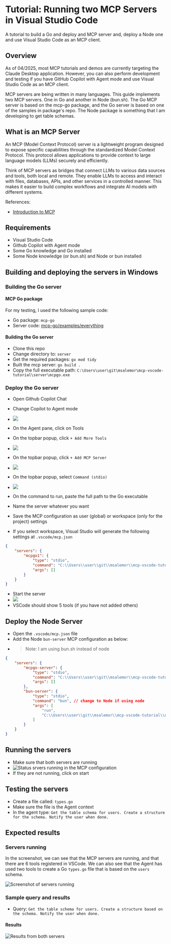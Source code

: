 # Tutorial: Running two MCP Servers in Visual Studio Code

A tutorial to build a Go and deploy and MCP server and, deploy a Node one and use Visual Studio Code as an MCP client.

## Overview

As of 04/2025, most MCP tutorials and demos are currently targeting the Claude Desktop application. However, you can also perform development and testing if you have GitHub Copilot with Agent mode and use Visual Studio Code as an MCP client. 

MCP servers are being written in many languages. This guide implements two MCP servers. One in Go and another in Node (bun.sh). The Go MCP server is based on the mcp-go package, and the Go server is based on one of the samples in package's repo. The Node package is something that I am developing to get table schemas.

## What is an MCP Server

An MCP (Model Context Protocol) server is a lightweight program designed to expose specific capabilities through the standardized Model Context Protocol. This protocol allows applications to provide context to large language models (LLMs) securely and efficiently.

Think of MCP servers as bridges that connect LLMs to various data sources and tools, both local and remote. They enable LLMs to access and interact with files, databases, APIs, and other services in a controlled manner. This makes it easier to build complex workflows and integrate AI models with different systems.

References:
- [Introduction to MCP](https://modelcontextprotocol.io/introduction)

## Requirements

- Visual Studio Code
- Github Copilot with Agent mode
- Some Go knowledge and Go installed
- Some Node knowledge (or bun.sh) and Node or bun installed

## Building and deploying the servers in Windows

### Building the Go server

#### MCP Go package
For my testing, I used the following sample code:

- Go package: `mcp-go`
- Server code: [mcp-go/examples/everything](https://github.com/mark3labs/mcp-go/blob/main/examples/everything/main.go)

#### Building the Go server

- Clone this repo
- Change directory to: `server`
- Get the required packages: `go mod tidy`
- Built the mcp server: `go build .`
- Copy the full executable path: `C:\Users\user\git\msalemor\mcp-vscode-tutorial\server\mcpgo.exe`

### Deploy the Go server

- Open Github Copilot Chat
- Change Copilot to Agent mode
- ![](images/agent-mode.png)

- On the Agent pane, click on Tools
- On the topbar popup, click `+ Add More Tools`
- ![](images/add-more.png)

- On the topbar popup, click `+ Add MCP Server`
- ![](images/add-mcp-server.png)

- On the topbar popup, select `Command (stdio)`
- ![](images/commad-stdio.png)

- On the command to run, paste the full path to the Go executable
- Name the server whatever you want
- Save the MCP configuration as user (global) or workspace (only for the project) settings
- If you select workspace, Visual Studio will generate the following settings at `.vscode/mcp.json`

```json
{
    "servers": {
        "mcpgo1": {
            "type": "stdio",
            "command": "C:\\Users\\user\\git\\msalemor\\mcp-vscode-tutorial\\server\\mcpgo.exe",
            "args": []
        }
    }
}
```
- Start the server
- ![](images/run-server.png)
- VSCode should show 5 tools (if you have not added others)

## Deploy the Node Server

- Open the `.vscode/mcp.json` file
- Add the Node `bun-server` MCP configuration as below:
- >Note: I am using bun.sh instead of node
```json
{
    "servers": {
        "mcpgo-server": {
            "type": "stdio",
            "command": "C:\\Users\\user\\git\\msalemor\\mcp-vscode-tutorial\\server\\mcpgo.exe",
            "args": []
        },
        "bun-server": {
            "type": "stdio",
            "command": "bun", // change to Node if using node
            "args": [
                "run",
                "C:\\Users\\user\\git\\msalemor\\mcp-vscode-tutorial\\node-server\\index.ts"
            ]
        }
    }
}
```
## Running the servers

- Make sure that both servers are running
- ![Status srvers running in the MCP configuration](images/servers-running.png)
- If they are not running, click on start

## Testing the servers

- Create a file called: `types.go`
- Make sure the file is the Agent context
- In the agent type: `Get the table schema for users. Create a structure for the schema. Notify the user when done.`

## Expected results

### Servers running

In the screenshot, we can see that the MCP servers are running, and that there are 6 tools registered in VSCode. We can also see that the Agent has used two tools to create a Go `types.go` file that is based on the `users` schema.

![Screenshot of servers running](images/server-run-results.png)


### Sample query and results

- Query: `Get the table schema for users. Create a structure based on the schema. Notify the user when done.`

#### Results

![Results from both servers](images/both-servers-results-1.png)